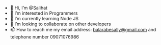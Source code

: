 - 👋 Hi, I’m @Salihat
- 👀 I’m interested in Programmers
- 🌱 I’m currently learning Node JS
- 💞️ I’m looking to collaborate on other developers
- 📫 How to reach me my email address: balarabesally@gmail.com and telephone number 09071076986

<!---
Serlihart/Serlihart is a ✨ special ✨ repository because its `README.md` (this file) appears on your GitHub profile.
You can click the Preview link to take a look at your changes.
--->
